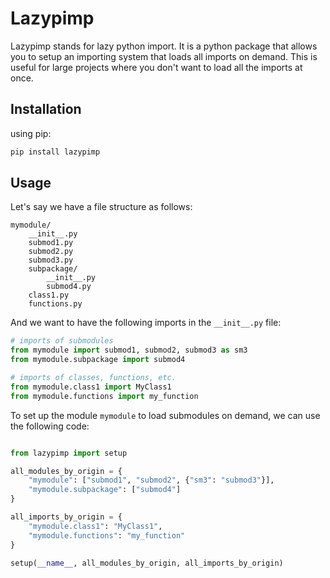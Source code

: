 # Lazypimp
Lazypimp stands for lazy python import. It is a python package that allows you to setup an importing system that loads all imports on demand. This is useful for large projects where you don't want to load all the imports at once.

## Installation
using pip:
```bash
pip install lazypimp
```

## Usage
Let's say we have a file structure as follows:
```
mymodule/
    __init__.py
    submod1.py
    submod2.py
    submod3.py
    subpackage/
        __init__.py
        submod4.py
    class1.py
    functions.py
```
And we want to have the following imports in the `__init__.py` file:
```python
# imports of submodules
from mymodule import submod1, submod2, submod3 as sm3
from mymodule.subpackage import submod4

# imports of classes, functions, etc.
from mymodule.class1 import MyClass1
from mymodule.functions import my_function
```

To set up the module `mymodule` to load submodules on demand, we can use the following code:
```python

from lazypimp import setup

all_modules_by_origin = {
    "mymodule": ["submod1", "submod2", {"sm3": "submod3"}], 
    "mymodule.subpackage": ["submod4"]
}

all_imports_by_origin = {
    "mymodule.class1": "MyClass1",
    "mymodule.functions": "my_function"
}

setup(__name__, all_modules_by_origin, all_imports_by_origin)
```
